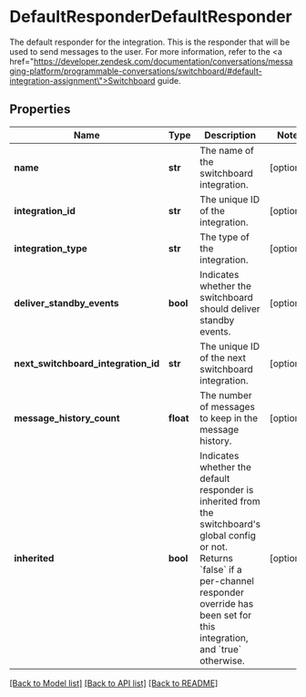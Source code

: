 # DefaultResponderDefaultResponder

The default responder for the integration. This is the responder that will be used to send messages to the user. For more information, refer to the <a href=\"https://developer.zendesk.com/documentation/conversations/messaging-platform/programmable-conversations/switchboard/#default-integration-assignment\">Switchboard guide</a>. 
## Properties
Name | Type | Description | Notes
------------ | ------------- | ------------- | -------------
**name** | **str** | The name of the switchboard integration. | [optional] 
**integration_id** | **str** | The unique ID of the integration. | [optional] 
**integration_type** | **str** | The type of the integration. | [optional] 
**deliver_standby_events** | **bool** | Indicates whether the switchboard should deliver standby events. | [optional] 
**next_switchboard_integration_id** | **str** | The unique ID of the next switchboard integration. | [optional] 
**message_history_count** | **float** | The number of messages to keep in the message history. | [optional] 
**inherited** | **bool** | Indicates whether the default responder is inherited from the switchboard&#39;s global config or not. Returns &#x60;false&#x60; if a per-channel responder override has been set for this integration, and &#x60;true&#x60; otherwise. | [optional] 

[[Back to Model list]](../README.md#documentation-for-models) [[Back to API list]](../README.md#documentation-for-api-endpoints) [[Back to README]](../README.md)



